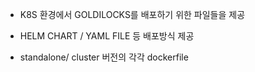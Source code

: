 * K8S 환경에서 GOLDILOCKS를 배포하기 위한 파일들을 제공

* HELM CHART / YAML FILE 등 배포방식 제공

* standalone/ cluster 버전의 각각 dockerfile
